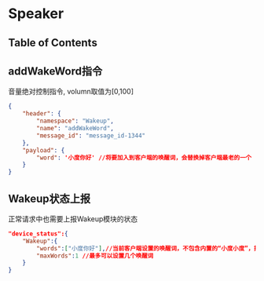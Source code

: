 # Speaker

## Table of Contents


## addWakeWord指令
音量绝对控制指令, volumn取值为[0,100]
```json
{
    "header": {
        "namespace": "Wakeup",
        "name": "addWakeWord",
        "message_id": "message_id-1344"
    },
    "payload": {
        "word": '小度你好' //将要加入到客户端的唤醒词，会替换掉客户端最老的一个
    }
}
```


## Wakeup状态上报
正常请求中也需要上报Wakeup模块的状态
```json
"device_status":{
    "Wakeup":{
        "words":["小度你好"],//当前客户端设置的唤醒词，不包含内置的“小度小度”，按加入时间从新->老排序
        "maxWords":1 //最多可以设置几个唤醒词
    }
}
```


